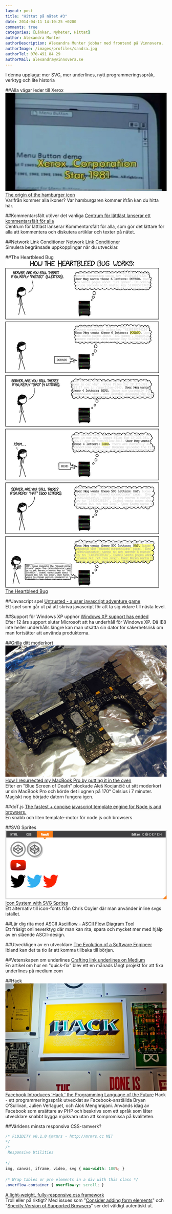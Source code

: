 ```yaml
---
layout: post
title: "Hittat på nätet #3"
date: 2014-04-11 14:10:25 +0200
comments: true
categories: [Länkar, Nyheter, Hittat]
author: Alexandra Munter
authorDescription: Alexandra Munter jobbar med frontend på Vinnovera.
authorImage: /images/profiles/sandra.jpg
authorTel: 070-491 84 29
authorMail: alexandra@vinnovera.se
---
```


I denna upplaga: mer SVG, mer underlines, nytt programmeringsspråk, verktyg och lite historia

<!--more-->
##Alla vägar leder till Xerox
![The origin of the hamburger icon][01]
[The origin of the hamburger icon][0]<br />
Varifrån kommer alla ikoner? Var hamburgaren kommer ifrån kan du hitta här.

##Kommentarsfält utöver det vanliga
[Centrum för lättläst lanserar ett kommentarsfält för alla][1]<br />
Centrum för lättläst lanserar Kommentarsfält för alla, som gör det lättare för alla att kommentera och diskutera artiklar och texter på nätet.

##Network Link Conditioner
[Network Link Conditioner][2]<br />
Simulera begränsade uppkopplingar när du utvecklar.

##The Heartbleed Bug
![heartbleed_explanation][02]
[The Heartbleed Bug][3]<br />

##Javascript spel
[Untrusted - a user javascript adventure game][4]<br />
Ett spel som går ut på att skriva javascript för att ta sig vidare till nästa level.

##Support för Windows XP upphör
[Windows XP support has ended][5]<br />
Efter 12 års support slutar Microsoft att ha underhåll för Windows XP. Då IE8 inte heller underhålls längre kan man utsätta sin dator för säkerhetsrisk om man fortsätter att använda produkterna.

##Grilla ditt moderkort
![How I resurrected my MacBook Pro by putting it in the oven][03]
[How I resurrected my MacBook Pro by putting it in the oven][6]<br />
Efter en "Blue Screen of Death" plockade Aleš Kocjančič ut sitt moderkort ur sin MacBook Pro och körde det i ugnen på 170° Celsius i 7 minuter. Magiskt nog började datorn fungera igen.

##doT.js
[The fastest + concise javascript template engine for Node.js and browsers.][7]<br />
En snabb och liten template-motor för node.js och browsers

##SVG Sprites
![How I resurrected my MacBook Pro by putting it in the oven][04]
[Icon System with SVG Sprites][8]<br />
Ett alternativ till icon-fonts från Chris Coyier där man använder inline svgs istället.

##Lär dig rita med ASCII
[Asciiflow - ASCII Flow Diagram Tool][9]<br />
Ett fräsigt onlineverktyg där man kan rita, spara och mycket mer med hjälp av en slående ASCII-design.

##Utveckligen av en utvecklare
[The Evolution of a Software Engineer][10]<br />
Ibland kan det ta tio år att komma tillbaka till början.

##Vetenskapen om underlines
[Crafting link underlines on Medium][11]<br />
En artikel om hur en "quick-fix" blev ett en månads långt projekt för att fixa underlines på medium.com

##Hack
![Facebook Introduces ‘Hack,’ the Programming Language of the Future][05]
[Facebook Introduces ‘Hack,’ the Programming Language of the Future][12]
Hack - ett programmeringsspråk utvecklat av Facebook-anställda Bryan O’Sullivan, Julien Verlaguet, och Alok Menghrajani. Används idag av Facebook som ersättare av PHP och beskrivs som ett språk som låter utvecklare snabbt bygga mjukvara utan att kompromissa på kvaliteten.

##Världens minsta responsiva CSS-ramverk?
```css
/* FLUIDITY v0.1.0 @mrmrs - http://mrmrs.cc MIT
*/
/*
 Responsive Utilities

*/
img, canvas, iframe, video, svg { max-width: 100%; }

/* Wrap tables or pre elements in a div with this class */
.overflow-container { overflow-y: scroll; }
```
[A light-weight, fully-responsive css framework][13]<br />
Troll eller på riktigt? Med issues som "[Consider adding form elements][13.1]" och "[Specify Version of Supported Browsers][13.2]" ser det väldigt autentiskt ut.

[0]: https://www.evernote.com/shard/s207/sh/022f2237-4b4f-4096-87f2-053acd228c2d/ede2672bc3f39a1b0232f84e01ca0a83
[1]: http://lattlast.se/kommentarsfalt
[2]: http://nshipster.com/network-link-conditioner/
[3]: http://xkcd.com/1354/
[4]: http://alexnisnevich.github.io/untrusted/
[5]: http://windows.microsoft.com/en-us/windows/end-support-help
[6]: http://ales.io/2014/03/09/how-to-bake-a-mac.html
[7]: http://olado.github.io/doT/index.html
[8]: http://css-tricks.com/svg-sprites-use-better-icon-fonts/
[9]: http://asciiflow.com/
[10]: https://medium.com/p/db854689243
[11]: https://medium.com/p/7c03a9274f9
[12]: http://hacklang.org/
[13]: https://github.com/mrmrs/fluidity
[13.1]: https://github.com/mrmrs/fluidity/issues/13
[13.2]: https://github.com/mrmrs/fluidity/issues/6

[01]: /images/content/posts/hittat-pa-natet-number-3/burger.jpg
[02]: /images/content/posts/hittat-pa-natet-number-3/heartbleed_explanation.jpg
[03]: /images/content/posts/hittat-pa-natet-number-3/tray.jpg
[04]: /images/content/posts/hittat-pa-natet-number-3/svg-icon.jpg
[05]: /images/content/posts/hittat-pa-natet-number-3/facebook-hack.jpg